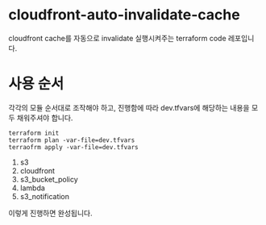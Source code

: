 # cloudfront-auto-invalidate-cache

cloudfront cache를 자동으로 invalidate 실행시켜주는 terraform code 레포입니다.

# 사용 순서
각각의 모듈 순서대로 조작해야 하고, 진행함에 따라 dev.tfvars에 해당하는 내용을 모두 채워주셔야 합니다.

```
terraform init
terraform plan -var-file=dev.tfvars
terraofrm apply -var-file=dev.tfvars
```

1. s3
2. cloudfront
3. s3_bucket_policy
4. lambda
5. s3_notification

이렇게 진행하면 완성됩니다. 
